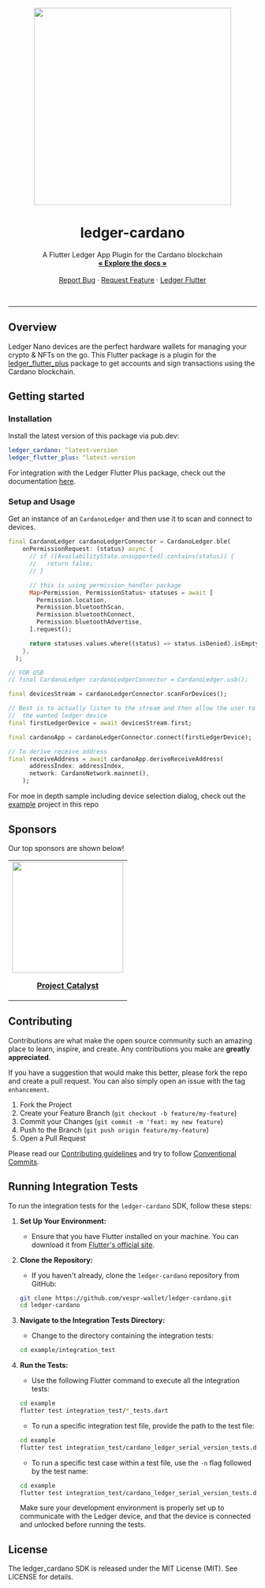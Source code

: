 <br />
<div align="center">
  <a href="https://www.ledger.com/">
    <img src="https://i.ibb.co/PMvdnnz/ledger-cardano.jpg" width="400"/>
  </a>

<h1 align="center">ledger-cardano</h1>

<p align="center">
    A Flutter Ledger App Plugin for the Cardano blockchain
    <br />
    <a href="https://pub.dev/documentation/ledger_cardano/latest/"><strong>« Explore the docs »</strong></a>
    <br />
    <br />
    <a href="https://github.com/vespr-wallet/ledger-cardano/issues">Report Bug</a>
    · <a href="https://github.com/vespr-wallet/ledger-cardano/issues">Request Feature</a>
    · <a href="https://pub.dev/packages/ledger_cardano">Ledger Flutter</a>
  </p>
</div>
<br/>

---

## Overview

Ledger Nano devices are the perfect hardware wallets for managing your crypto & NFTs on the go.
This Flutter package is a plugin for the [ledger_flutter_plus](https://pub.dev/packages/ledger_flutter_plus) package to get accounts and sign transactions using the Cardano blockchain.

## Getting started

### Installation

Install the latest version of this package via pub.dev:

```yaml
ledger_cardano: ^latest-version
ledger_flutter_plus: ^latest-version
```

For integration with the Ledger Flutter Plus package, check out the documentation [here](https://pub.dev/packages/ledger_flutter_plus).

### Setup and Usage

Get an instance of an `CardanoLedger` and then use it to scan and connect to devices.

```dart
final CardanoLedger cardanoLedgerConnector = CardanoLedger.ble(
    onPermissionRequest: (status) async {
      // if ([AvailabilityState.unsupported].contains(status)) {
      //   return false;
      // }

      // this is using permission_handler package
      Map<Permission, PermissionStatus> statuses = await [
        Permission.location,
        Permission.bluetoothScan,
        Permission.bluetoothConnect,
        Permission.bluetoothAdvertise,
      ].request();

      return statuses.values.where((status) => status.isDenied).isEmpty;
    },
  );

// FOR USB
// final CardanoLedger cardanoLedgerConnector = CardanoLedger.usb();

final devicesStream = cardanoLedgerConnector.scanForDevices();

// Best is to actually listen to the stream and then allow the user to select
//  the wanted ledger device
final firstLedgerDevice = await devicesStream.first;

final cardanoApp = cardanoLedgerConnector.connect(firstLedgerDevice);

// To derive receive address
final receiveAddress = await cardanoApp.deriveReceiveAddress(
      addressIndex: addressIndex,
      network: CardanoNetwork.mainnet(),
    );
```

For moe in depth sample including device selection dialog, check out the [example](https://github.com/vespr-wallet/ledger-cardano/tree/master/example) project in this repo

## Sponsors

Our top sponsors are shown below!

<table>
    <tbody>
        <tr>
            <td align="center" style="background-color: white">
                <a href="https://projectcatalyst.io/"><img src="https://projectcatalyst.org/catalyst-logo.svg" width="225"/></a>
                <p><a href="https://projectcatalyst.io/"><strong>Project Catalyst</strong></a></p>
            </td>
        </tr>
    </tbody>
</table>

## Contributing

Contributions are what make the open source community such an amazing place to learn, inspire, and create. Any contributions you make are **greatly appreciated**.

If you have a suggestion that would make this better, please fork the repo and create a pull request. You can also simply open an issue with the tag `enhancement`.

1. Fork the Project
2. Create your Feature Branch (`git checkout -b feature/my-feature`)
3. Commit your Changes (`git commit -m 'feat: my new feature`)
4. Push to the Branch (`git push origin feature/my-feature`)
5. Open a Pull Request

Please read our [Contributing guidelines](CONTRIBUTING.md) and try to follow [Conventional Commits](https://www.conventionalcommits.org/en/v1.0.0/).

## Running Integration Tests

To run the integration tests for the `ledger-cardano` SDK, follow these steps:

1. **Set Up Your Environment:**

   - Ensure that you have Flutter installed on your machine. You can download it from [Flutter's official site](https://flutter.dev/docs/get-started/install).

2. **Clone the Repository:**

   - If you haven't already, clone the `ledger-cardano` repository from GitHub:

   ```bash
   git clone https://github.com/vespr-wallet/ledger-cardano.git
   cd ledger-cardano
   ```

3. **Navigate to the Integration Tests Directory:**

   - Change to the directory containing the integration tests:

   ```bash
   cd example/integration_test
   ```

4. **Run the Tests:**

   - Use the following Flutter command to execute all the integration tests:

   ```bash
   cd example
   flutter test integration_test/*_tests.dart
   ```

   - To run a specific integration test file, provide the path to the test file:

   ```bash
   cd example
   flutter test integration_test/cardano_ledger_serial_version_tests.dart
   ```

   - To run a specific test case within a test file, use the `-n` flag followed by the test name:

   ```bash
   cd example
   flutter test integration_test/cardano_ledger_serial_version_tests.dart -n "Should correctly get the serial number of the device"
   ```

   Make sure your development environment is properly set up to communicate with the Ledger device, and that the device is connected and unlocked before running the tests.

## License

The ledger_cardano SDK is released under the MIT License (MIT). See LICENSE for details.
